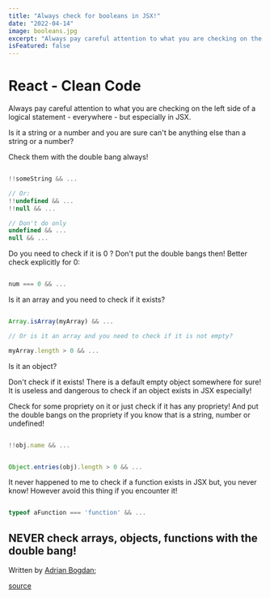 ```yaml
---
title: "Always check for booleans in JSX!"
date: "2022-04-14"
image: booleans.jpg
excerpt: "Always pay careful attention to what you are checking on the left side of a logical statement - everywhere - but especially in JSX.."
isFeatured: false
---
```


# React - Clean Code

Always pay careful attention to what you are checking on the left side of a logical statement - everywhere - but especially in JSX.

Is it a string or a number and you are sure can't be anything else than a string or a number?

Check them with the double bang always!

```js

!!someString && ...

// Or:
!!undefined && ...
!!null && ...

// Don't do only
undefined && ...
null && ...

```

Do you need to check if it is 0 ?
Don't put the double bangs then! Better check explicitly for 0:

```js

num === 0 && ...

```

Is it an array and you need to check if it exists?

```js

Array.isArray(myArray) && ...

// Or is it an array and you need to check if it is not empty?

myArray.length > 0 && ...

```

Is it an object?

Don't check if it exists! There is a default empty object somewhere for sure!
It is useless and dangerous to check if an object exists in JSX especially!

Check for some propriety on it or just check if it has any propriety!
And put the double bangs on the propriety if you know that is a string, number or undefined!

```js

!!obj.name && ...


Object.entries(obj).length > 0 && ...

```

It never happened to me to check if a function exists in JSX but, you never know!
However avoid this thing if you encounter it!

```js

typeof aFunction === 'function' && ...


```

## NEVER check arrays, objects, functions with the double bang!

Written by [Adrian Bogdan](https://www.linkedin.com/in/adrian-%F0%9F%94%B5-b-b52348181/);

[source](https://www.linkedin.com/feed/update/urn:li:activity:6920051502694727680/)
